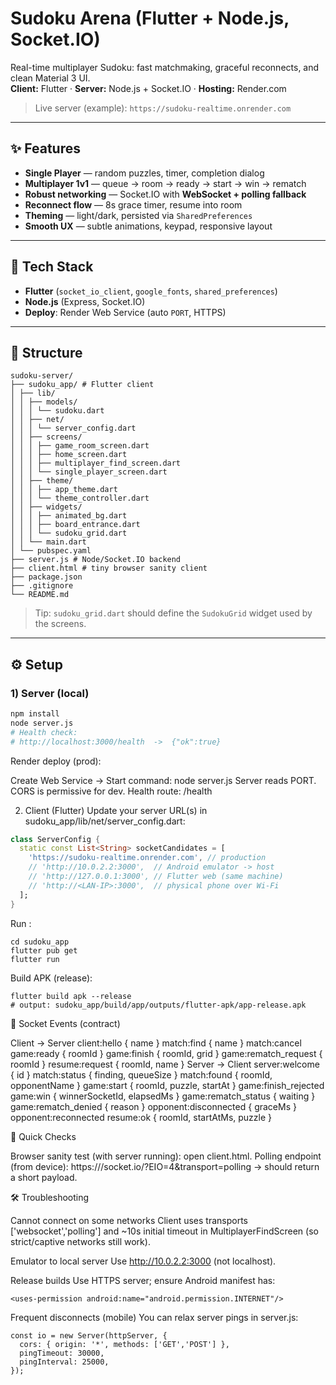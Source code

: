 # Sudoku Arena (Flutter + Node.js, Socket.IO)

Real-time multiplayer Sudoku: fast matchmaking, graceful reconnects, and clean Material 3 UI.  
**Client:** Flutter · **Server:** Node.js + Socket.IO · **Hosting:** Render.com

> Live server (example): `https://sudoku-realtime.onrender.com`

---

## ✨ Features

- **Single Player** — random puzzles, timer, completion dialog  
- **Multiplayer 1v1** — queue → room → ready → start → win → rematch  
- **Robust networking** — Socket.IO with **WebSocket + polling fallback**  
- **Reconnect flow** — 8s grace timer, resume into room  
- **Theming** — light/dark, persisted via `SharedPreferences`  
- **Smooth UX** — subtle animations, keypad, responsive layout

---

## 🧱 Tech Stack

- **Flutter** (`socket_io_client`, `google_fonts`, `shared_preferences`)  
- **Node.js** (Express, Socket.IO)  
- **Deploy**: Render Web Service (auto `PORT`, HTTPS)

---

## 📁 Structure

```
sudoku-server/
├── sudoku_app/ # Flutter client
│ ├── lib/
│ │ ├── models/
│ │ │ └── sudoku.dart
│ │ ├── net/
│ │ │ └── server_config.dart
│ │ ├── screens/
│ │ │ ├── game_room_screen.dart
│ │ │ ├── home_screen.dart
│ │ │ ├── multiplayer_find_screen.dart
│ │ │ └── single_player_screen.dart
│ │ ├── theme/
│ │ │ ├── app_theme.dart
│ │ │ └── theme_controller.dart
│ │ ├── widgets/
│ │ │ ├── animated_bg.dart
│ │ │ ├── board_entrance.dart
│ │ │ └── sudoku_grid.dart
│ │ └── main.dart
│ └── pubspec.yaml
├── server.js # Node/Socket.IO backend
├── client.html # tiny browser sanity client
├── package.json
├── .gitignore
└── README.md
```

> Tip: `sudoku_grid.dart` should define the `SudokuGrid` widget used by the screens.

---

## ⚙️ Setup

### 1) Server (local)

```bash
npm install
node server.js
# Health check:
# http://localhost:3000/health  ->  {"ok":true}
```
Render deploy (prod):

Create Web Service → Start command: node server.js
Server reads PORT. CORS is permissive for dev.
Health route: /health

2) Client (Flutter)
Update your server URL(s) in sudoku_app/lib/net/server_config.dart:
```dart
class ServerConfig {
  static const List<String> socketCandidates = [
    'https://sudoku-realtime.onrender.com', // production
    // 'http://10.0.2.2:3000',  // Android emulator -> host
    // 'http://127.0.0.1:3000', // Flutter web (same machine)
    // 'http://<LAN-IP>:3000',  // physical phone over Wi-Fi
  ];
}
```
Run :
``` 
cd sudoku_app
flutter pub get
flutter run
```
Build APK (release):
```
flutter build apk --release
# output: sudoku_app/build/app/outputs/flutter-apk/app-release.apk
```

🔌 Socket Events (contract)

Client → Server
client:hello { name }
match:find { name }
match:cancel
game:ready { roomId }
game:finish { roomId, grid }
game:rematch_request { roomId }
resume:request { roomId, name }
Server → Client
server:welcome { id }
match:status { finding, queueSize }
match:found { roomId, opponentName }
game:start { roomId, puzzle, startAt }
game:finish_rejected
game:win { winnerSocketId, elapsedMs }
game:rematch_status { waiting }
game:rematch_denied { reason }
opponent:disconnected { graceMs }
opponent:reconnected
resume:ok { roomId, startAtMs, puzzle }

🧪 Quick Checks

Browser sanity test (with server running): open client.html.
Polling endpoint (from device):
  https://<server>/socket.io/?EIO=4&transport=polling → should return a short payload.

🛠 Troubleshooting

Cannot connect on some networks
Client uses transports ['websocket','polling'] and ~10s initial timeout in MultiplayerFindScreen (so strict/captive networks still work).

Emulator to local server
Use http://10.0.2.2:3000 (not localhost).

Release builds
Use HTTPS server; ensure Android manifest has:
```
<uses-permission android:name="android.permission.INTERNET"/>
```
Frequent disconnects (mobile)
You can relax server pings in server.js:
```
const io = new Server(httpServer, {
  cors: { origin: '*', methods: ['GET','POST'] },
  pingTimeout: 30000,
  pingInterval: 25000,
});
```
